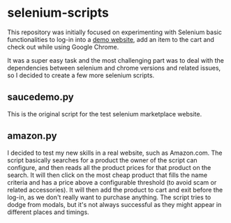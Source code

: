 # selenium-scripts
This repository was initially focused on experimenting with Selenium basic functionalities to log-in into a [demo website](https://www.saucedemo.com/), add an item to the cart and check out while using Google Chrome.

It was a super easy task and the most challenging part was to deal with the dependencies between selenium and chrome versions and related issues, so I decided to create a few more selenium scripts.

## saucedemo.py
This is the original script for the test selenium marketplace website.

## amazon.py
I decided to test my new skills in a real website, such as Amazon.com. The script basically searches for a product the owner of the script can configure, and then reads all the product prices for that product on the search. It will then click on the most cheap product that fills the name criteria and has a price above a configurable threshold (to avoid scam or related accessories). It will then add the product to cart and exit before the log-in, as we don't really want to purchase anything. The script tries to dodge from modals, but it's not always successful as they might appear in different places and timings.

